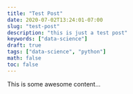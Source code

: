 ```yaml
---
title: "Test Post"
date: 2020-07-02T13:24:01-07:00
slug: "test-post"
description: "this is just a test post"
keywords: ["data-science"]
draft: true
tags: ["data-science", "python"]
math: false
toc: false
---
```


This is some awesome content...
